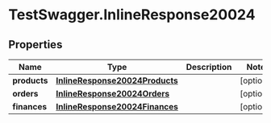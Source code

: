 # TestSwagger.InlineResponse20024

## Properties

Name | Type | Description | Notes
------------ | ------------- | ------------- | -------------
**products** | [**InlineResponse20024Products**](InlineResponse20024Products.md) |  | [optional] 
**orders** | [**InlineResponse20024Orders**](InlineResponse20024Orders.md) |  | [optional] 
**finances** | [**InlineResponse20024Finances**](InlineResponse20024Finances.md) |  | [optional] 


